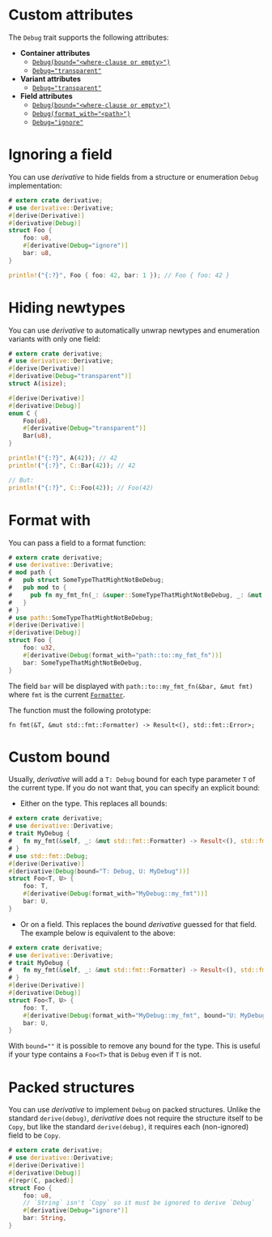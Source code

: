 # Custom attributes
The `Debug` trait supports the following attributes:

* **Container attributes**
    * [`Debug(bound="<where-clause or empty>")`](#custom-bound)
    * [`Debug="transparent"`](#hiding-newtypes)
* **Variant attributes**
    * [`Debug="transparent"`](#hiding-newtypes)
* **Field attributes**
    * [`Debug(bound="<where-clause or empty>")`](#custom-bound)
    * [`Debug(format_with="<path>")`](#format-with)
    * [`Debug="ignore"`](#ignoring-a-field)

# Ignoring a field

You can use *derivative* to hide fields from a structure or enumeration `Debug`
implementation:

```rust
# extern crate derivative;
# use derivative::Derivative;
#[derive(Derivative)]
#[derivative(Debug)]
struct Foo {
    foo: u8,
    #[derivative(Debug="ignore")]
    bar: u8,
}

println!("{:?}", Foo { foo: 42, bar: 1 }); // Foo { foo: 42 }
```

# Hiding newtypes

You can use *derivative* to automatically unwrap newtypes and enumeration
variants with only one field:

```rust
# extern crate derivative;
# use derivative::Derivative;
#[derive(Derivative)]
#[derivative(Debug="transparent")]
struct A(isize);

#[derive(Derivative)]
#[derivative(Debug)]
enum C {
    Foo(u8),
    #[derivative(Debug="transparent")]
    Bar(u8),
}

println!("{:?}", A(42)); // 42
println!("{:?}", C::Bar(42)); // 42

// But:
println!("{:?}", C::Foo(42)); // Foo(42)
```

# Format with

You can pass a field to a format function:

```rust
# extern crate derivative;
# use derivative::Derivative;
# mod path {
#   pub struct SomeTypeThatMightNotBeDebug;
#   pub mod to {
#     pub fn my_fmt_fn(_: &super::SomeTypeThatMightNotBeDebug, _: &mut std::fmt::Formatter) -> Result<(), std::fmt::Error> { unimplemented!() }
#   }
# }
# use path::SomeTypeThatMightNotBeDebug;
#[derive(Derivative)]
#[derivative(Debug)]
struct Foo {
    foo: u32,
    #[derivative(Debug(format_with="path::to::my_fmt_fn"))]
    bar: SomeTypeThatMightNotBeDebug,
}
```

The field `bar` will be displayed with `path::to::my_fmt_fn(&bar, &mut fmt)`
where `fmt` is the current [`Formatter`].

The function must the following prototype:

```rust,ignore
fn fmt(&T, &mut std::fmt::Formatter) -> Result<(), std::fmt::Error>;
```

# Custom bound

Usually, *derivative* will add a `T: Debug` bound for each type parameter `T`
of the current type. If you do not want that, you can specify an explicit bound:

* Either on the type. This replaces all bounds:

```rust
# extern crate derivative;
# use derivative::Derivative;
# trait MyDebug {
#   fn my_fmt(&self, _: &mut std::fmt::Formatter) -> Result<(), std::fmt::Error>;
# }
# use std::fmt::Debug;
#[derive(Derivative)]
#[derivative(Debug(bound="T: Debug, U: MyDebug"))]
struct Foo<T, U> {
    foo: T,
    #[derivative(Debug(format_with="MyDebug::my_fmt"))]
    bar: U,
}
```

* Or on a field. This replaces the bound *derivative* guessed for that field. The example below is equivalent to the above:

```rust
# extern crate derivative;
# use derivative::Derivative;
# trait MyDebug {
#   fn my_fmt(&self, _: &mut std::fmt::Formatter) -> Result<(), std::fmt::Error>;
# }
#[derive(Derivative)]
#[derivative(Debug)]
struct Foo<T, U> {
    foo: T,
    #[derivative(Debug(format_with="MyDebug::my_fmt", bound="U: MyDebug"))]
    bar: U,
}
```

With `bound=""` it is possible to remove any bound for the type. This is useful
if your type contains a `Foo<T>` that is `Debug` even if `T` is not.

[`Formatter`]: https://doc.rust-lang.org/std/fmt/struct.Formatter.html

# Packed structures

You can use *derivative* to implement `Debug` on packed structures. Unlike the standard `derive(debug)`, *derivative* does not require the structure itself to be `Copy`, but like the standard `derive(debug)`, it requires each (non-ignored) field to be `Copy`.

```rust
# extern crate derivative;
# use derivative::Derivative;
#[derive(Derivative)]
#[derivative(Debug)]
#[repr(C, packed)]
struct Foo {
    foo: u8,
    // `String` isn't `Copy` so it must be ignored to derive `Debug`
    #[derivative(Debug="ignore")]
    bar: String,
}
```